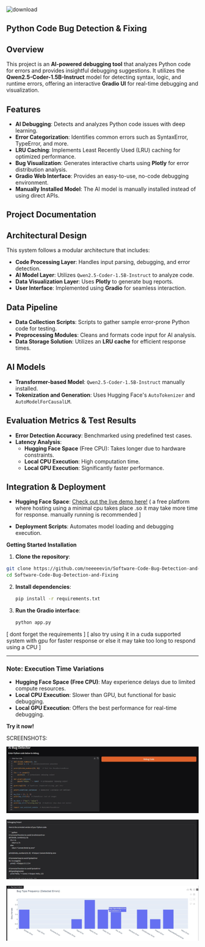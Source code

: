 ![download](https://github.com/user-attachments/assets/f992bfbd-d50e-4a1c-98e3-ef3530550d6b)
##  Python  Code Bug Detection & Fixing 

 ## Overview
This project is an **AI-powered debugging tool** that analyzes Python code for errors and provides insightful debugging suggestions. It utilizes the **Qwen2.5-Coder-1.5B-Instruct** model for detecting syntax, logic, and runtime errors, offering an interactive **Gradio UI** for real-time debugging and visualization.

  ## Features
- **AI Debugging**: Detects and analyzes Python code issues with deep learning.
- **Error Categorization**: Identifies common errors such as SyntaxError, TypeError, and more.
- **LRU Caching**: Implements Least Recently Used (LRU) caching for optimized performance.
- **Bug Visualization**: Generates interactive charts using **Plotly** for error distribution analysis.
- **Gradio Web Interface**: Provides an easy-to-use, no-code debugging environment.
- **Manually Installed Model**: The AI model is manually installed instead of using direct APIs.

 ##  Project Documentation
 
  ## Architectural Design
This system follows a modular architecture that includes:
- **Code Processing Layer**: Handles input parsing, debugging, and error detection.
- **AI Model Layer**: Utilizes `Qwen2.5-Coder-1.5B-Instruct` to analyze code.
- **Data Visualization Layer**: Uses **Plotly** to generate bug reports.
- **User Interface**: Implemented using **Gradio** for seamless interaction.

## Data Pipeline
- **Data Collection Scripts**: Scripts to gather sample error-prone Python code for testing.
- **Preprocessing Modules**: Cleans and formats code input for AI analysis.
- **Data Storage Solution**: Utilizes an **LRU cache** for efficient response times.

 ##  AI Models
- **Transformer-based Model**: `Qwen2.5-Coder-1.5B-Instruct` manually installed.
- **Tokenization and Generation**: Uses Hugging Face's `AutoTokenizer` and `AutoModelForCausalLM`.

 ## Evaluation Metrics & Test Results
- **Error Detection Accuracy**: Benchmarked using predefined test cases.
- **Latency Analysis**:
  - **Hugging Face Space** (Free CPU): Takes longer due to hardware constraints.
  - **Local CPU Execution**: High computation time.
  - **Local GPU Execution**: Significantly faster performance.


## Integration & Deployment
- **Hugging Face Space**: [Check out the live demo here!](<https://huggingface.co/spaces/neviiiiii/fixyourbugs>) ( a free platform where hosting using a minimal cpu takes place .so it may take more time for response. manually running is recommended ]
  
- **Deployment Scripts**: Automates model loading and debugging execution.


**Getting Started**
**Installation**

 1. **Clone the repository**:
 
   ```bash
   git clone https://github.com/neeeeevin/Software-Code-Bug-Detection-and-Fixing.git
   cd Software-Code-Bug-Detection-and-Fixing
   ```
2. **Install dependencies**:
   ```bash
   pip install -r requirements.txt
   ```
3. **Run the Gradio interface**:
   ```bash
   python app.py
   ```
   
[ dont forget the requirements ] [ also try using it in a cuda supported system with gpu for faster response or else it may take too long to respond using a CPU ]


---
###  Note: Execution Time Variations
- **Hugging Face Space (Free CPU)**: May experience delays due to limited compute resources.
- **Local CPU Execution**: Slower than GPU, but functional for basic debugging.
- **Local GPU Execution**: Offers the best performance for real-time debugging.

 **Try it now!**



SCREENSHOTS:

![interface](https://github.com/neeeeevin/Software-Code-Bug-Detection-and-Fixing/blob/41ff27bf6233786868e6936fa10fb892294fc766/Output%20Screenshots/userinput.jpg)


![code_entered](https://github.com/neeeeevin/Software-Code-Bug-Detection-and-Fixing/blob/5c5009e3d12fc33676c79f440b7def03987ccb9f/Output%20Screenshots/Output.jpg)








![processing](https://github.com/neeeeevin/Software-Code-Bug-Detection-and-Fixing/blob/5c5009e3d12fc33676c79f440b7def03987ccb9f/Output%20Screenshots/Errors%20Frequency.jpg)
